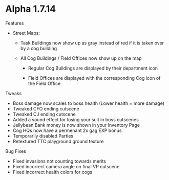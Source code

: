 Alpha 1.7.14
=======
Features
- Street Maps:

    - Task Buildings now show up as gray instead of red if it is taken over by a cog building
    
    - All Cog Buildings / Field Offices now show up on the map
    
      - Regular Cog Buildings are displayed by their department icon
      
      - Field Offices are displayed with the corresponding Cog icon of the Field Office

Tweaks
- Boss damage now scales to boss health (Lower health = more damage)
- Tweaked CFO ending cutscene
- Tweaked CJ ending cutscene
- Added a sound effect for losing your suit in boss cutscenes
- Jellybean Bank money is now shown in your Inventory Page
- Cog HQs now have a permenant 2x gag EXP bonus
- Temporarily disabled Parties
- Retextured TTC playground ground texture

Bug Fixes
- Fixed invasions not counting towards merits
- Fixed incorrect camera angle on final VP cutscene
- Fixed incorrect health colors for cogs
